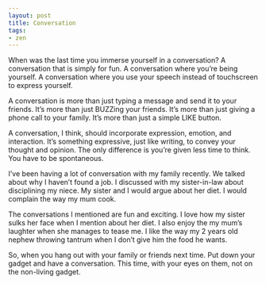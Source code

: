 ```yaml
---
layout: post
title: Conversation
tags:
- zen
---
```

When was the last time you immerse yourself in a conversation? A conversation that is simply for fun. A conversation where you’re being yourself. A conversation where you use your speech instead of touchscreen to express yourself.

A conversation is more than just typing a message and send it to your friends. It’s more than just BUZZing your friends. It’s more than just giving a phone call to your family. It’s more than just a simple LIKE button.

<!--more-->

A conversation, I think, should incorporate expression, emotion, and interaction. It’s something expressive, just like writing, to convey your thought and opinion. The only difference is you’re given less time to think. You have to be spontaneous.

I’ve been having a lot of conversation with my family recently. We talked about why I haven’t found a job. I discussed with my sister-in-law about disciplining my niece. My sister and I would argue about her diet. I would complain the way my mum cook.

The conversations I mentioned are fun and exciting. I love how my sister sulks her face when I mention about her diet. I also enjoy the my mum’s laughter when she manages to tease me. I like the way my 2 years old nephew throwing tantrum when I don’t give him the food he wants.

So, when you hang out with your family or friends next time. Put down your gadget and have a conversation. This time, with your eyes on them, not on the non-living gadget.